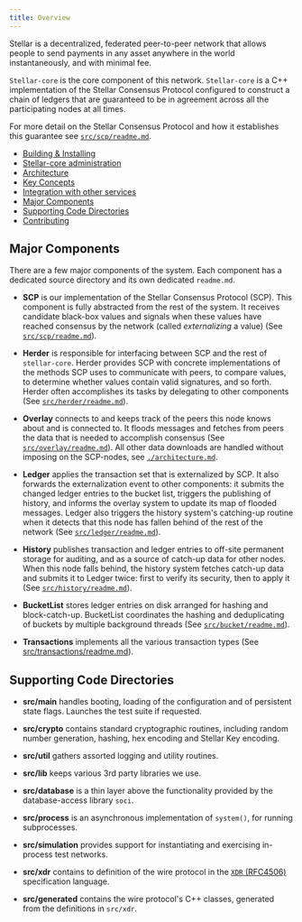 ```yaml
---
title: Overview
---
```


Stellar is a decentralized, federated peer-to-peer network that allows people to
send payments in any asset anywhere in the world instantaneously, and with
minimal fee.

`Stellar-core` is the core component of this network. `Stellar-core` is a C++
implementation of the Stellar Consensus Protocol configured to construct a chain
of ledgers that are guaranteed to be in agreement across all the participating
nodes at all times.

For more detail on the Stellar Consensus Protocol and how it establishes this
guarantee see [`src/scp/readme.md`](/src/scp/readme.md).


- [Building & Installing](/INSTALL.md)
- [Stellar-core administration](software/admin.md)
- [Architecture](architecture.md)
- [Key Concepts](https://www.stellar.org/developers/guides/)
- [Integration with other services](integration.md)
- [Major Components](#major-components)
- [Supporting Code Directories](#supporting-code-directories)
- [Contributing](/CONTRIBUTING.md)



## Major Components

There are a few major components of the system. Each component has a dedicated
source directory and its own dedicated `readme.md`.


* **SCP** is our implementation of the Stellar Consensus Protocol (SCP). This
  component is fully abstracted from the rest of the system. It receives
  candidate black-box values and signals when these values have reached
  consensus by the network (called _externalizing_ a value) (See
  [`src/scp/readme.md`](/src/scp/readme.md)).

* **Herder** is responsible for interfacing between SCP and the rest of
  `stellar-core`. Herder provides SCP with concrete implementations of the
  methods SCP uses to communicate with peers, to compare values, to determine
  whether values contain valid signatures, and so forth. Herder often
  accomplishes its tasks by delegating to other components
  (See [`src/herder/readme.md`](/src/herder/readme.md)).

* **Overlay** connects to and keeps track of the peers this node knows
  about and is connected to. It floods messages and fetches from peers the data
  that is needed to accomplish consensus (See
  [`src/overlay/readme.md`](/src/overlay/readme.md)). All
  other data downloads are handled without imposing on the SCP-nodes, see
  [`./architecture.md`](/docs/architecture.md).

* **Ledger** applies the transaction set that is externalized by SCP. It also
  forwards the externalization event to other components: it submits the changed
  ledger entries to the bucket list, triggers the publishing of history, and
  informs the overlay system to update its map of flooded messages. Ledger also
  triggers the history system's catching-up routine when it detects that this
  node has fallen behind of the rest of the network (See
  [`src/ledger/readme.md`](/src/ledger/readme.md)).

* **History** publishes transaction and ledger entries to off-site permanent
  storage for auditing, and as a source of catch-up data for other nodes. When
  this node falls behind, the history system fetches catch-up data and submits
  it to Ledger twice: first to verify its security, then to apply it (See
  [`src/history/readme.md`](/src/history/readme.md)).

* **BucketList** stores ledger entries on disk arranged for hashing and
  block-catch-up. BucketList coordinates the hashing and deduplicating of
  buckets by multiple background threads
  (See [`src/bucket/readme.md`](/src/bucket/readme.md)).

* **Transactions** implements all the various transaction types (See
  [src/transactions/readme.md](/src/transactions/readme.md)).


## Supporting Code Directories

* **src/main** handles booting, loading of the configuration and of persistent
  state flags. Launches the test suite if requested.

* **src/crypto** contains standard cryptographic routines, including random
  number generation, hashing, hex encoding and Stellar Key encoding.

* **src/util** gathers assorted logging and utility routines.

* **src/lib** keeps various 3rd party libraries we use.

* **src/database** is a thin layer above the functionality provided by the
  database-access library `soci`.

* **src/process** is an asynchronous implementation of `system()`, for running
  subprocesses.

* **src/simulation** provides support for instantiating and exercising
  in-process test networks.

* **src/xdr** contains to definition of the wire protocol in the [`XDR`
    (RFC4506)](https://tools.ietf.org/html/rfc4506.html) specification language.

* **src/generated** contains the wire protocol's C++ classes, generated from
  the definitions in `src/xdr`.
